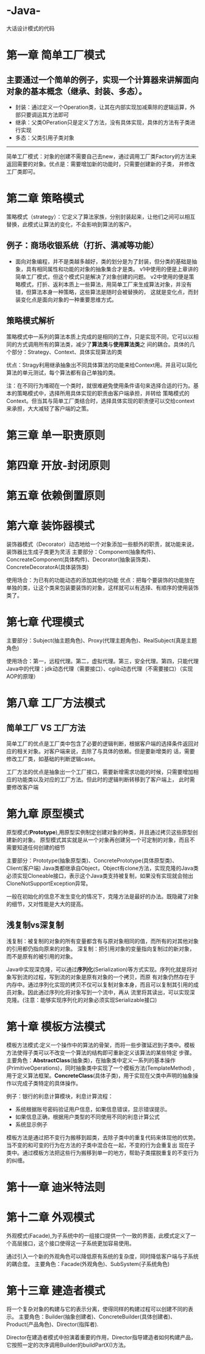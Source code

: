# -Java-
大话设计模式的代码

# 第一章 简单工厂模式

## 主要通过一个简单的例子，实现一个计算器来讲解面向对象的基本概念（继承、封装、多态）。
- 封装：通过定义一个Operation类，让其在内部实现加减乘除的逻辑运算，外部只要调运其方法即可
- 继承：父类OPeration只是定义了方法，没有具体实现，具体的方法有子类进行实现
- 多态：父类引用子类对象
***
简单工厂模式：对象的创建不需要自己去new，通过调用工厂类Factory的方法来返回需要的对象。优点是：需要增加新的功能时，只需要创建新的子类，
并修改工厂类即可。

# 第二章 策略模式

策略模式（strategy）：它定义了算法家族，分别封装起来，让他们之间可以相互替换，此模式让算法的变化，不会影响到算法的客户。

## 例子：商场收银系统（打折、满减等功能）
- 面向对象编程，并不是类越多越好，类的划分是为了封装，但分类的基础是抽象，具有相同属性和功能的对象的抽象集合才是类。
  v1中使用的便是上章讲的简单工厂模式，但这个模式只是解决了对象创建的问题。
  v2中使用的便是策略模式，打折、返利本质上一些算法，用简单工厂来生成算法对象，并没有错，但算法本身一种策略，这些算法是随时会被替换的，
    这就是变化点，而封装变化点是面向对象的一种重要思维方式。
    
## 策略模式解析
策略模式中一系列的算法本质上完成的是相同的工作，只是实现不同，它可以以相同的方式调用所有的算法类，减少了**算法类**与**使用算法类**之
间的耦合。具体的几个部分：Strategy、Context、具体实现算法的类

优点：Stragy利用继承抽象出不同具体算法的功能来给Context用。并且可以简化算法的单元测试，每个算法都有自己单独的类。

注：在不同行为堆砌在一个类时，就很难避免使用条件语句来选择合适的行为。基本的策略模式中，选择所用具体实现的职责由客户端承担，并转给
策略模式的Context。但当其与简单工厂类结合时，选择具体实现的职责便可以交给context来承担，大大减轻了客户端的之策。

# 第三章 单一职责原则

# 第四章 开放-封闭原则

# 第五章 依赖倒置原则

# 第六章 装饰器模式
装饰器模式（Decorator）动态地给一个对象添加一些额外的职责，就功能来说，装饰器比生成子类更为灵活
主要部分：Component(抽象构件)、ConcreateComponent(具体构件)、Decorator(抽象装饰类)、ConcreteDecoratorA(具体装饰类)

使用场合：为已有的功能动态的添加其他的功能
优点：把每个要装饰的功能放在单独的类，让这个类来包装要装饰的对象，这样就可以有选择、有顺序的使用装饰类了。


# 第七章 代理模式
主要部分：Subject(抽主题角色)、Proxy(代理主题角色)、RealSubject(真是主题角色)

使用场合：第一，远程代理。第二，虚拟代理。第三，安全代理。第四，只能代理
Java中的代理：jdk动态代理（需要接口）、cglib动态代理（不需要接口）（实现AOP的原理）

# 第八章 工厂方法模式

## 简单工厂 VS 工厂方法
简单工厂的优点是工厂类中包含了必要的逻辑判断，根据客户端的选择条件返回对应的相关对象。对客户端来说，去除了与具体的依赖。但是要新增类的
话，需要修改工厂类，如基础的判断逻辑case。

工厂方法的优点是抽象出一个工厂接口，需要新增需求功能的时候，只需要增加相应的功能类以及对应的工厂方法。但此时的逻辑判断转移到了客户端上，
此时需要修改客户端

# 第九章 原型模式
原型模式(**Prototype**),用原型实例制定创建对象的种类，并且通过拷贝这些原型创建新的对象。
原型模式其实就是从一个对象再创建另一个可定制的对象，而且不需要知道任何创建的细节

主要部分：Prototype(抽象原型类)、ConcretePrototype(具体原型类)、Client(客户端)
Java类都继承自Object，Object有clone方法，实现克隆的Java类必须实现Cloneable接口，表示这个Java类支持被复制，如果没有实现就会抛出
CloneNotSupportException异常。

一般在初始化的信息不发生变化的情况下，克隆方法是最好的办法。既隐藏了对象的细节，又对性能是大大的提高。

## 浅复制vs深复制
浅复制：被复制的对象的所有变量都含有与原对象相同的值，而所有的对其他对象的引用都仍指向原来的对象。
深复制：把引用对象的变量指向复制过的新对象，而不是原有的被引用的对象。

Java中实现深克隆，可以通过**序列化**(Serialization)等方式实现。序列化就是将对象写到流的过程，写到流的对象是原有对象的一个拷贝，而原
有对象仍然存在于内存中。通过序列化实现的拷贝不仅可以复制对象本身，而且可以复制其引用的成员对象。因此通过序列化将对象写到一个流中，再从
流里将其读出，可以实现深克隆。(注意：能够实现序列化的对象必须实现Serializable接口)

# 第十章 模板方法模式
模板方法模式:定义一个操作中的算法的骨架，而将一些步骤延迟到子类中。模板方法使得子类可以不改变一个算法的结构即可重新定义该算法的某些特定
步骤。
主要角色：**AbstractClass**(抽象类)，在抽象类中定义一系列的基本操作(PrimitiveOperations)，同时抽象类中实现了一个模板方法(TemplateMethod)
,用于定义算法框架。**ConcreteClass**(具体子类)，用于实现在父类中声明的抽象操作以完成子类特定的具体操作。

例子：银行的利息计算模块，利息计算流程：
- 系统根据账号密码验证用户信息，如果信息错误，显示错误提示。
- 如果信息正确，根据用户类型的不同使用不同的利息计算公式
- 系统显示例子

模板方法是通过把不变行为搬移到超类，去除子类中的重复代码来体现他的优势。当不变的和可变的行为在方法的子类中混合在一起，不变的行为会重复出
现在子类中。通过模板方法把这些行为搬移到单一的地方，帮助子类摆脱重复的不变行为的纠缠。

# 第十一章 迪米特法则

# 第十二章 外观模式

外观模式(Facade),为子系统中的一组接口提供一个一致的界面，此模式定义了一个高层接口，这个接口使得这一子系统更加容易使用。

通过引入一个新的外观角色可以降低原有系统的复杂度，同时降低客户端与子系统的耦合度。
主要角色：Facade(外观角色)、SubSystem(子系统角色)

# 第十三章 建造者模式
将一个复杂对象的构建与它的表示分离，使得同样的构建过程可以创建不同的表示。
主要角色：Builder(抽象创建者)、ConcreteBuilder(具体创建者)、Product(产品角色)、Director(指挥者).

Director在建造者模式中扮演着重要的作用，Director指导建造者如何构建产品，它按照一定的次序调用Builder的buildPartX()方法。




